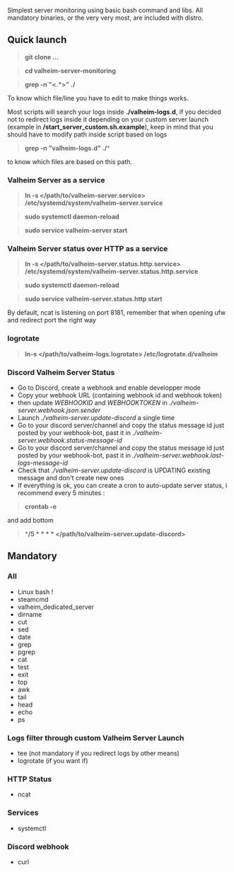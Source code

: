 Simplest server monitoring using basic bash command and libs.
All mandatory binaries, or the very very most,  are included with distro.

## Quick launch
>**git clone ...**

>**cd valheim-server-monitoring**

>**grep -n "<.*>" ./**

To know which file/line you have to edit to make things works.

Most scripts will search your logs inside **./valheim-logs.d**, if you decided not to redirect logs inside it depending on your custom server launch (example in **/start_server_custom.sh.example**), keep in mind that you should have to modify path inside script based on logs 

>**grep -n "valheim-logs.d" ./***

to know which files are based on this path.

### Valheim Server as a service
>**ln -s </path/to/valheim-server.service> /etc/systemd/system/valheim-server.service**

>**sudo systemctl daemon-reload**

>**sudo service valheim-server start**

### Valheim Server status over HTTP as a service
>**ln -s </path/to/valheim-server.status.http.service> /etc/systemd/system/valheim-server.status.http.service**

>**sudo systemctl daemon-reload**

>**sudo service valheim-server.status.http start**

By default, ncat is listening on port 8181, remember that when opening ufw and redirect port the right way

### logrotate
>**ln-s </path/to/valheim-logs.logrotate> /etc/logrotate.d/valheim**

### Discord Valheim Server Status
- Go to Discord, create a webhook and enable developper mode
- Copy your webhook URL (containing webhook id and webhook token)
- then update *WEBHOOKID* and *WEBHOOKTOKEN* in *./valheim-server.webhook.json.sender*
- Launch *./valheim-server.update-discord* a single time
- Go to your discord server/channel and copy the status message id just posted by your webhook-bot, past it in *./valheim-server.webhook.status-message-id*
- Go to your discord server/channel and copy the status message id just posted by your webhook-bot, past it in *./valheim-server.webhook.last-logs-message-id*
- Check that *./valheim-server.update-discord* is UPDATING existing message and don't create new ones
- If everything is ok, you can create a cron to auto-update server status, i recommend every 5 minutes :
>**crontab -e**

and add bottom
>***/5 * * * * </path/to/valheim-server.update-discord>**

## Mandatory
### All
- Linux bash !
- steamcmd
- valheim_dedicated_server
- dirname
- cut
- sed
- date
- grep
- pgrep
- cat
- test
- exit
- top
- awk
- tail
- head
- echo
- ps

### Logs filter through custom Valheim Server Launch
- tee (not mandatory if you redirect logs by other means)
- logrotate (if you want if)

### HTTP Status
- ncat

### Services
- systemctl

### Discord webhook
- curl

